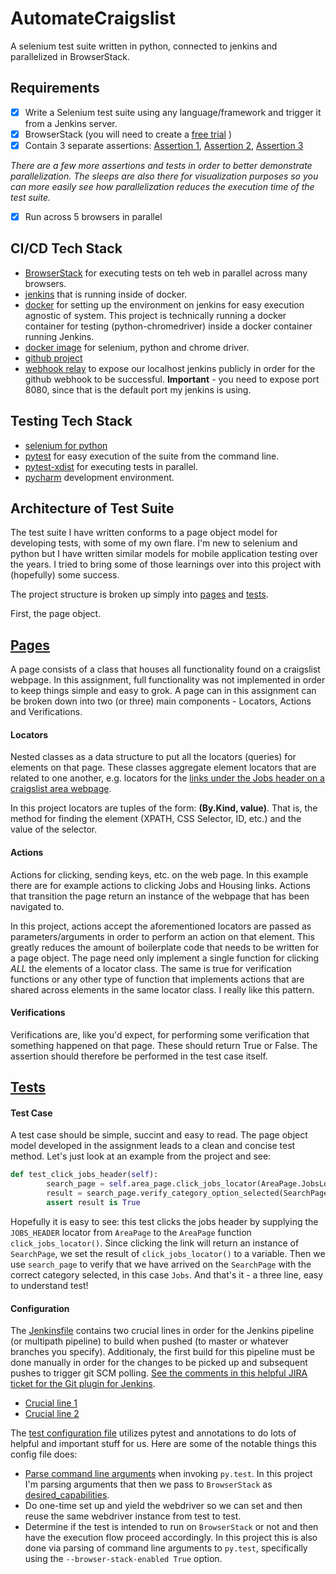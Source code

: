 # AutomateCraigslist
A selenium test suite written in python, connected to jenkins and parallelized in BrowserStack. 

## Requirements

- [x] Write a Selenium test suite using any language/framework and trigger it from a Jenkins server.
- [x] BrowserStack (you will need to create a  [free trial](https://www.browserstack.com/users/sign_up) )
- [x] Contain 3 separate assertions: [Assertion 1](https://github.com/atgrubb/browserstack_assignment/blob/b4da1230cd6fba87af65de79324d7e533b8ab9a3/tests/test_area_page.py#L24), [Assertion 2](https://github.com/atgrubb/browserstack_assignment/blob/b4da1230cd6fba87af65de79324d7e533b8ab9a3/tests/test_area_page.py#L29), [Assertion 3](https://github.com/atgrubb/browserstack_assignment/blob/b4da1230cd6fba87af65de79324d7e533b8ab9a3/tests/test_area_page.py#L38)

*There are a few more assertions and tests in order to better demonstrate parallelization. The sleeps are also there for visualization purposes so you can more easily see how parallelization reduces the execution time of the test suite.*
        
- [x] Run across 5 browsers in parallel

## CI/CD Tech Stack

* [BrowserStack](https://www.browserstack.com/guide/parallel-testing-with-selenium) for executing tests on teh web in parallel across many browsers.
* [jenkins](https://www.jenkins.io/) that is running inside of docker.
* [docker](https://www.docker.com/) for setting up the environment on jenkins for easy execution agnostic of system. This project is technically running a docker container for testing (python-chromedriver) inside a docker container running Jenkins.
* [docker image](https://hub.docker.com/r/joyzoursky/python-chromedriver) for selenium, python and chrome driver.
* [github project](https://github.com/atgrubb/browserstack_assignment)
* [webhook relay](https://webhookrelay.com/blog/2019/04/17/automated-github-pull-request-builds-on-jenkins/) to expose our localhost jenkins publicly in order for the github webhook to be successful. **Important** - you need to expose port 8080, since that is the default port my jenkins is using.

## Testing Tech Stack

* [selenium for python](https://pypi.org/project/selenium/)
* [pytest](https://docs.pytest.org/en/latest/) for easy execution of the suite from the command line.
* [pytest-xdist](https://www.tutorialspoint.com/pytest/pytest_run_tests_in_parallel.htm) for executing tests in parallel.
* [pycharm](https://www.jetbrains.com/pycharm/) development environment.

## Architecture of Test Suite

The test suite I have written conforms to a page object model for developing tests, with some of my own flare. I'm new to selenium and python but I have written similar models for mobile application testing over the years. I tried to bring some of those learnings over into this project with (hopefully) some success.

The project structure is broken up simply into [pages](https://github.com/atgrubb/browserstack_assignment/tree/master/pages) and [tests](https://github.com/atgrubb/browserstack_assignment/tree/master/tests).

First, the page object.

## [Pages](https://github.com/atgrubb/browserstack_assignment/tree/master/pages)

A page consists of a class that houses all functionality found on a craigslist webpage. In this assignment, full functionality was not implemented in order to keep things simple and easy to grok. A page can in this assignment can be broken down into two (or three) main components - Locators, Actions and Verifications.

#### Locators

Nested classes as a data structure to put all the locators (queries) for elements on that page. These classes aggregate element locators that are related to one another, e.g. locators for the [links under the Jobs header on a craigslist area webpage](https://sfbay.craigslist.org/).

In this project locators are tuples of the form: **(By.Kind, value)**. That is, the method for finding the element (XPATH, CSS Selector, ID, etc.) and the value of the selector.

#### Actions

Actions for clicking, sending keys, etc. on the web page. In this example there are for example actions to clicking Jobs and Housing links. Actions that transition the page return an instance of the webpage that has been navigated to.

In this project, actions accept the aforementioned locators are passed as parameters/arguments in order to perform an action on that element. This greatly reduces the amount of boilerplate code that needs to be written for a page object. The page need only implement a single function for clicking _ALL_ the elements of a locator class. The same is true for verification functions or any other type of function that implements actions that are shared across elements in the same locator class. I really like this pattern.

#### Verifications

Verifications are, like you'd expect, for performing some verification that something happened on that page. These should return True or False. The assertion should therefore be performed in the test case itself.

## [Tests](https://github.com/atgrubb/browserstack_assignment/tree/master/tests)

#### Test Case

A test case should be simple, succint and easy to read. The page object model developed in the assignment leads to a clean and concise test method. Let's just look at an example from the project and see:

```python
def test_click_jobs_header(self):
        search_page = self.area_page.click_jobs_locator(AreaPage.JobsLocators.JOBS_HEADER)
        result = search_page.verify_category_option_selected(SearchPage.CategoriesOptionsLocators.JOBS)
        assert result is True
```

Hopefully it is easy to see: this test clicks the jobs header by supplying the `JOBS_HEADER` locator from `AreaPage` to the `AreaPage` function `click_jobs_locator()`. Since clicking the link will return an instance of `SearchPage`, we set the result of `click_jobs_locator()` to a variable. Then we use `search_page` to verify that we have arrived on the `SearchPage` with the correct category selected, in this case `Jobs`. And that's it - a three line, easy to understand test!

#### Configuration

The [Jenkinsfile](https://github.com/atgrubb/browserstack_assignment/blob/master/Jenkinsfile) contains two crucial lines in order for the Jenkins pipeline (or multipath pipeline) to build when pushed (to master or whatever branches you specify). Additionaly, the first build for this pipeline must be done manually in order for the changes to be picked up and subsequent pushes to trigger git SCM polling. [See the comments in this helpful JIRA ticket for the Git plugin for Jenkins](https://issues.jenkins-ci.org/browse/JENKINS-35132).

* [Crucial line 1](https://github.com/atgrubb/browserstack_assignment/blob/master/Jenkinsfile#L1)
* [Crucial line 2](https://github.com/atgrubb/browserstack_assignment/blob/ac5be270070c69d148d55bd49b0f43655be07f75/Jenkinsfile#L4)

The [test configuration file](https://github.com/atgrubb/browserstack_assignment/blob/master/tests/conftest.py) utilizes pytest and annotations to do lots of helpful and important stuff for us. Here are some of the notable things this config file does:

* [Parse command line arguments](https://github.com/atgrubb/browserstack_assignment/blob/762205a537ef7eba925d66568680e7db6e207a46/tests/conftest.py#L67) when invoking `py.test`. In this project I'm parsing arguments that then we pass to `BrowserStack` as [desired_capabilities](https://github.com/atgrubb/browserstack_assignment/blob/762205a537ef7eba925d66568680e7db6e207a46/tests/conftest.py#L42).
* Do one-time set up and yield the webdriver so we can set and then reuse the same webdriver instance from test to test.
* Determine if the test is intended to run on `BrowserStack` or not and then have the execution flow proceed accordingly. In this project this is also done via parsing of command line arguments to `py.test`, specifically using the `--browser-stack-enabled True` option.
